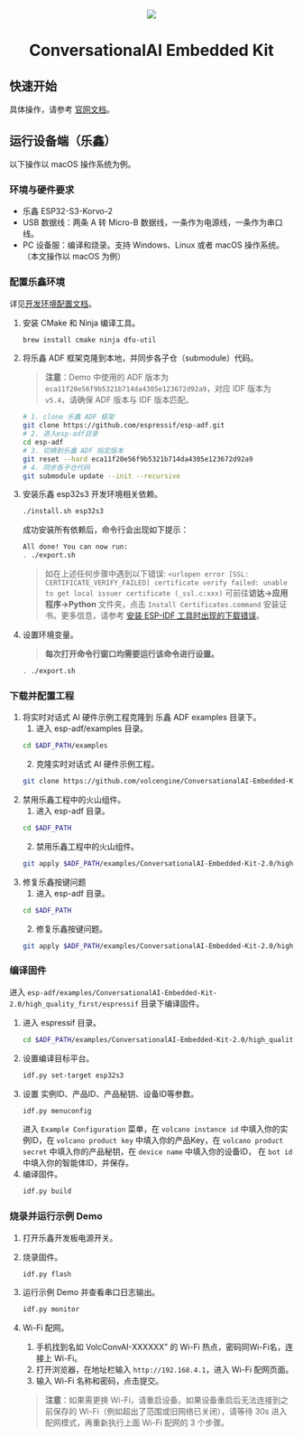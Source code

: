 <h1 align="center"><img src="https://iam.volccdn.com/obj/volcengine-public/pic/volcengine-icon.png"></h1>
<h1 align="center">ConversationalAI Embedded Kit</h1>

## 快速开始

具体操作，请参考 [官网文档](https://www.volcengine.com/docs/6348/1806625)。

## 运行设备端（乐鑫）

以下操作以 macOS 操作系统为例。

### 环境与硬件要求
- 乐鑫 ESP32-S3-Korvo-2
- USB 数据线：两条 A 转 Micro-B 数据线，一条作为电源线，一条作为串口线。
- PC 设备服：编译和烧录。支持 Windows、Linux 或者 macOS 操作系统。（本文操作以 macOS 为例）

### 配置乐鑫环境

详见[开发环境配置文档](https://docs.espressif.com/projects/esp-idf/zh_CN/stable/esp32s3/get-started/index.html)。

1. 安装 CMake 和 Ninja 编译工具。
    ```bash
    brew install cmake ninja dfu-util
    ```
2. 将乐鑫 ADF 框架克隆到本地，并同步各子仓（submodule）代码。
   > **注意**：Demo 中使用的 ADF 版本为 `eca11f20e56f9b5321b714da4305e123672d92a9`，对应 IDF 版本为 `v5.4`，请确保 ADF 版本与 IDF 版本匹配。
    ```bash
    # 1. clone 乐鑫 ADF 框架
    git clone https://github.com/espressif/esp-adf.git
    # 2. 进入esp-adf目录
    cd esp-adf
    # 3. 切换到乐鑫 ADF 指定版本
    git reset --hard eca11f20e56f9b5321b714da4305e123672d92a9
    # 4. 同步各子仓代码
    git submodule update --init --recursive
    ```
3. 安装乐鑫 esp32s3 开发环境相关依赖。
    ```bash
    ./install.sh esp32s3
    ```
    成功安装所有依赖后，命令行会出现如下提示：
    ```bash
    All done! You can now run:
    . ./export.sh
    ```    
    > 如在上述任何步骤中遇到以下错误:
    > `<urlopen error [SSL: CERTIFICATE_VERIFY_FAILED] certificate verify failed: unable to get local issuer certificate (_ssl.c:xxx)`
    > 可前往**访达->应用程序->Python** 文件夹，点击 `Install Certificates.command` 安装证书。更多信息，请参考 [安装 ESP-IDF 工具时出现的下载错误](https://github.com/espressif/esp-idf/issues/4775)。
4. 设置环境变量。
    > **每次打开命令行窗口均需要运行该命令进行设置。**
    ```bash
    . ./export.sh
    ```
### 下载并配置工程
1. 将实时对话式 AI 硬件示例工程克隆到 乐鑫 ADF examples 目录下。
   1. 进入 esp-adf/examples 目录。
    ```bash
    cd $ADF_PATH/examples
    ```
   2. 克隆实时对话式 AI 硬件示例工程。
   ```bash
   git clone https://github.com/volcengine/ConversationalAI-Embedded-Kit-2.0.git
   ```
2. 禁用乐鑫工程中的火山组件。
   1. 进入 esp-adf 目录。
    ```bash
    cd $ADF_PATH
    ```
   2. 禁用乐鑫工程中的火山组件。
    ```bash
    git apply $ADF_PATH/examples/ConversationalAI-Embedded-Kit-2.0/high_quality_first/espressif/0001-feat-disable-volc-esp-libs.patch
    ```
3. 修复乐鑫按键问题
   1. 进入 esp-adf 目录。
    ```bash
    cd $ADF_PATH
    ```
   2. 修复乐鑫按键问题。
    ```bash
    git apply $ADF_PATH/examples/ConversationalAI-Embedded-Kit-2.0/high_quality_first/espressif/0002-fix-esp-button.patch
    ```

### 编译固件
进入 `esp-adf/examples/ConversationalAI-Embedded-Kit-2.0/high_quality_first/espressif` 目录下编译固件。
1. 进入 espressif 目录。
    ```bash
    cd $ADF_PATH/examples/ConversationalAI-Embedded-Kit-2.0/high_quality_first/espressif
    ```
2. 设置编译目标平台。
    ```bash
    idf.py set-target esp32s3
    ```
3. 设置 实例ID、产品ID、产品秘钥、设备ID等参数。
    ```bash
    idf.py menuconfig
    ```
    进入 `Example Configuration` 菜单，在 `volcano instance id` 中填入你的实例ID，在 `volcano product key` 中填入你的产品Key，在 `volcano product secret` 中填入你的产品秘钥，在 `device name` 中填入你的设备ID， 在 `bot id` 中填入你的智能体ID，并保存。
4. 编译固件。
    ```bash
    idf.py build
    ```
### 烧录并运行示例 Demo
1. 打开乐鑫开发板电源开关。
2. 烧录固件。
    ```bash
    idf.py flash
    ```
3. 运行示例 Demo 并查看串口日志输出。
    ```bash
    idf.py monitor
    ```
4. Wi-Fi 配网。
    1. 手机找到名如 VolcConvAI-XXXXXX” 的 Wi-Fi 热点，密码同Wi-Fi名，连接上 Wi-Fi。
    2. 打开浏览器，在地址栏输入 `http://192.168.4.1`，进入 Wi-Fi 配网页面。
    3. 输入 Wi-Fi 名称和密码，点击提交。

    > **注意**：如果需更换 Wi-Fi，请重启设备。如果设备重启后无法连接到之前保存的 Wi-Fi（例如超出了范围或旧网络已关闭），请等待 30s 进入配网模式，再重新执行上面 Wi-Fi 配网的 3 个步骤。
